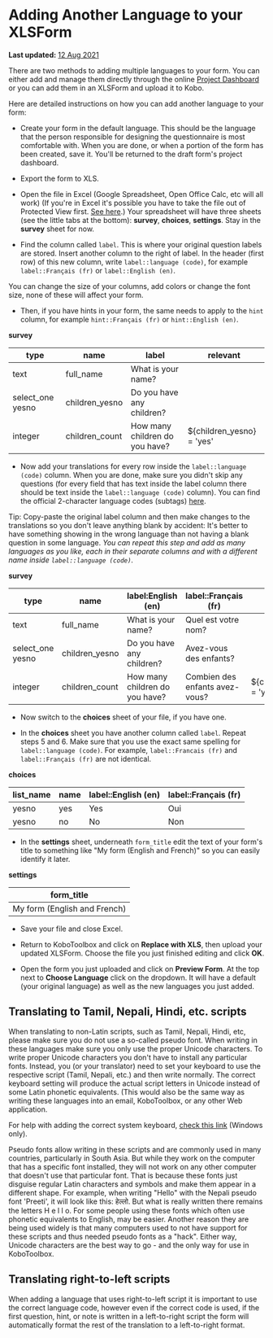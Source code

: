 # Adding Another Language to your XLSForm
**Last updated:** <a href="https://github.com/kobotoolbox/docs/blob/f9bb069f3517cb6d0b581aa7cec180b5ff707d2b/source/language_xls.md" class="reference">12 Aug 2021</a>

There are two methods to adding multiple languages to your form. You can either add and manage them directly through the online [Project Dashboard](language_dashboard.md) or you can add them in an XLSForm and upload it to Kobo.

Here are detailed instructions on how you can add another language to your form:

* Create your form in the default language. This should be the language that the person responsible for designing the questionnaire is most comfortable with. When you are done, or when a portion of the form has been created, save it. You'll be returned to the draft form's project dashboard.

* Export the form to XLS.

* Open the file in Excel (Google Spreadsheet, Open Office Calc, etc will all work) (If you're in Excel it's possible you have to take the file out of Protected View first. [See here](https://support.office.com/en-us/article/what-is-protected-view-d6f09ac7-e6b9-4495-8e43-2bbcdbcb6653?ocmsassetID=HA010355931&CorrelationId=04b441d5-5c7c-441a-bbac-8f34b3071869&ui=en-US&rs=en-US&ad=US).) Your spreadsheet will have three sheets (see the little tabs at the bottom): __survey__, __choices__, __settings__. Stay in the __survey__ sheet for now.

* Find the column called `label`. This is where your original question labels are stored. Insert another column to the right of label. In the header (first row) of this new column, write `label::language (code)`, for example `label::Français (fr)` or `label::English (en)`.

<p class="note">You can change the size of your columns, add colors or change the font size, none of these will affect your form.</p>

* Then, if you have hints in your form, the same needs to apply to the `hint` column, for example `hint::Français (fr)` or `hint::English (en)`.

__survey__

| type             | name           | label                          | relevant                  |
| ---              | ---            | ---                            | ---                       |
| text             | full_name      | What is your name?             |                           |
| select_one yesno | children_yesno | Do you have any children?      |                           |
| integer          | children_count | How many children do you have? | ${children_yesno} = 'yes' |

* Now add your translations for every row inside the `label::language (code)` column. When you are done, make sure you didn't skip any questions (for every field that has text inside the label column there should be text inside the `label::language (code)` column). You can find the official 2-character language codes (subtags) [here](https://www.iana.org/assignments/language-subtag-registry/language-subtag-registry).

<p class="note">Tip: Copy-paste the original label column and then make changes to the translations so you don't leave anything blank by accident: It's better to have something showing in the wrong language than not having a blank question in some language. <em>You can repeat this step and add as many languages as you like, each in their separate columns and with a different name inside <code>label::language (code)</code>.</em></p>

__survey__

| type             | name           | label:English (en)             | label::Français (fr)           | relevant                  |
| ---              | ---            | ---                            | ---                            | ---                       |
| text             | full_name      | What is your name?             | Quel est votre nom?            |                           |
| select_one yesno | children_yesno | Do you have any children?      | Avez-vous des enfants?         |                           |
| integer          | children_count | How many children do you have? | Combien des enfants avez-vous? | ${children_yesno} = 'yes' |

* Now switch to the __choices__ sheet of your file, if you have one.

* In the __choices__ sheet you have another column called `label`. Repeat steps 5 and 6. Make sure that you use the exact same spelling for `label::language (code)`. For example, `label::Francais (fr)` and `label::Français (fr)` are not identical.

__choices__

| list_name | name | label::English (en) | label::Français (fr) |
| ---       | ---  | ---                 | ---                  |
| yesno     | yes  | Yes                 | Oui                  |
| yesno     | no   | No                  | Non                  |

* In the __settings__ sheet, underneath `form_title` edit the text of your form's title to something like "My form (English and French)" so you can easily identify it later.

__settings__

| form_title                   |
| ---                          |
| My form (English and French) |

* Save your file and close Excel.

* Return to KoboToolbox and click on __Replace with XLS__, then upload your updated XLSForm. Choose the file you just finished editing and click __OK__.

* Open the form you just uploaded and click on __Preview Form__. At the top next to __Choose Language__ click on the dropdown. It will have a default (your original language) as well as the new languages you just added.

## Translating to Tamil, Nepali, Hindi, etc. scripts

When translating to non-Latin scripts, such as Tamil, Nepali, Hindi, etc, please make sure you do not use a so-called pseudo font. When writing in these languages make sure you only use the proper Unicode characters. To write proper Unicode characters you don't have to install any particular fonts. Instead, you (or your translator) need to set your keyboard to use the respective script (Tamil, Nepali, etc.) and then write normally. The correct keyboard setting will produce the actual script letters in Unicode instead of some Latin phonetic equivalents. (This would also be the same way as writing these languages into an email, KoboToolbox, or any other Web application.

For help with adding the correct system keyboard, [check this link](https://support.microsoft.com/en-us/help/17424/windows-change-keyboard-layout) (Windows only).

Pseudo fonts allow writing in these scripts and are commonly used in many countries, particularly in South Asia. But while they work on the computer that has a specific font installed, they will not work on any other computer that doesn't use that particular font. That is because these fonts just disguise regular Latin characters and symbols and make them appear in a different shape. For example, when writing "Hello" with the Nepali pseudo font 'Preeti', it will look like this: हेल्लो. But what is really written there remains the letters H e l l o. For some people using these fonts which often use phonetic equivalents to English, may be easier. Another reason they are being used widely is that many computers used to not have support for these scripts and thus needed pseudo fonts as a "hack". Either way, Unicode characters are the best way to go - and the only way for use in KoboToolbox.

## Translating right-to-left scripts

When adding a language that uses right-to-left script it is important to use the correct language code, however even if the correct code is used, if the first question, hint, or note is written in a left-to-right script the form will automatically format the rest of the translation to a left-to-right format.
